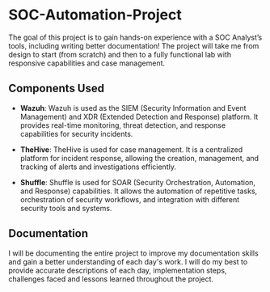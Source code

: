 # SOC-Automation-Project

The goal of this project is to gain hands-on experience with a SOC Analyst’s tools, including writing better documentation! The project will take me from design to start (from scratch) and then to a fully functional lab with responsive capabilities and case management.

## Components Used

- **Wazuh**: Wazuh is used as the SIEM (Security Information and Event Management) and XDR (Extended Detection and Response) platform. It provides real-time monitoring, threat detection, and response capabilities for security incidents.

- **TheHive**: TheHive is used for case management. It is a centralized platform for incident response, allowing the creation, management, and tracking of alerts and investigations efficiently.

- **Shuffle**: Shuffle is used for SOAR (Security Orchestration, Automation, and Response) capabilities. It allows the automation of repetitive tasks, orchestration of security workflows, and integration with different security tools and systems.

## Documentation

I will be documenting the entire project to improve my documentation skills and gain a better understanding of each day's work. I will do my best to provide accurate descriptions of each day, implementation steps, challenges faced and lessons learned throughout the project.
